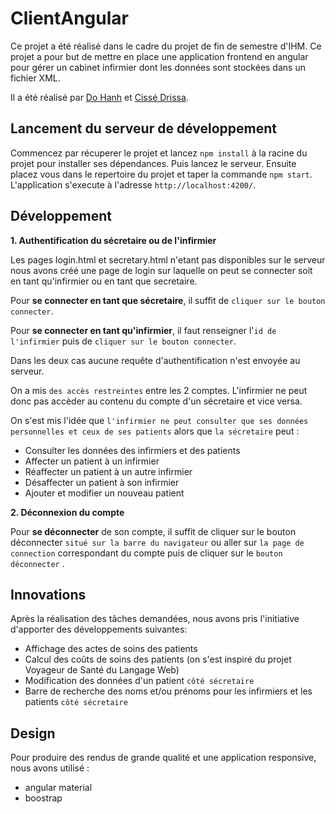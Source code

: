 # ClientAngular

Ce projet a été réalisé dans le cadre du projet de fin de semestre d'IHM. Ce projet a pour but de mettre en place une application frontend en angular pour
gérer un cabinet infirmier dont les données sont stockées dans un fichier XML.

Il a été réalisé par [Do Hanh](https://gitlab.com/yakuzHanh) et [Cissé Drissa](https://gitlab.com/Cashenvic).


## Lancement du serveur de développement
Commencez par récuperer le projet et lancez `npm install` à la racine du projet pour installer ses dépendances. Puis lancez le serveur.
Ensuite placez vous dans le repertoire du projet et taper la commande `npm start`. L'application s'execute à l'adresse `http://localhost:4200/`.

## Développement
**1. Authentification du sécretaire ou de l'infirmier**

Les pages login.html et secretary.html n'etant pas disponibles sur le serveur nous avons créé une page de login sur laquelle on peut se connecter soit en tant qu'infirmier 
ou en tant que secretaire.


Pour **se connecter en tant que sécretaire**, il suffit  de `cliquer sur le bouton connecter`. 

Pour **se connecter en tant qu'infirmier**, il faut renseigner l'`id de l'infirmier` puis de `cliquer sur le bouton connecter`.

Dans les deux cas aucune requête d'authentification n'est envoyée au serveur.

On a mis `des accès restreintes` entre les 2 comptes. L'infirmier ne peut donc pas accèder au contenu du compte d'un sécretaire et vice versa.

On s'est mis l'idée que `l'infirmier ne peut consulter que ses données personnelles et ceux de ses patients` alors que `la sécretaire` peut :
- Consulter les données des infirmiers et des patients
- Affecter un patient à un infirmier
- Réaffecter un patient à un autre infirmier
- Désaffecter un patient à son infirmier
- Ajouter et modifier un nouveau patient


**2. Déconnexion du compte**

Pour **se déconnecter** de son compte, il suffit  de cliquer sur le bouton déconnecter `situé sur la barre du navigateur` ou aller sur `la page de connection` 
correspondant du compte puis de cliquer sur le `bouton déconnecter` . 


## Innovations

Après la réalisation des tâches demandées, nous avons pris l'initiative d'apporter des développements suivantes:
- Affichage des actes de soins des patients
- Calcul des coûts de soins des patients (on s'est inspiré du projet Voyageur de Santé du Langage Web)
- Modification des données d'un patient `côté sécretaire`
- Barre de recherche des noms et/ou prénoms pour les infirmiers et les patients `côté sécretaire`

## Design
Pour produire des rendus de grande qualité et une application responsive, nous avons utilisé :
* angular material
* boostrap
